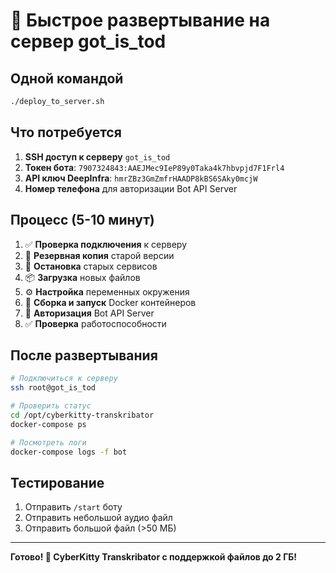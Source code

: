 # 🚀 Быстрое развертывание на сервер got_is_tod

## Одной командой

```bash
./deploy_to_server.sh
```

## Что потребуется

1. **SSH доступ к серверу** `got_is_tod`
2. **Токен бота**: `7907324843:AAEJMec9IeP89y0Taka4k7hbvpjd7F1Frl4`
3. **API ключ DeepInfra**: `hmrZBz3GmZmfrHAADP8kBS6SAky0mcjW`
4. **Номер телефона** для авторизации Bot API Server

## Процесс (5-10 минут)

1. ✅ **Проверка подключения** к серверу
2. 💾 **Резервная копия** старой версии
3. 🛑 **Остановка** старых сервисов
4. 📦 **Загрузка** новых файлов
5. ⚙️ **Настройка** переменных окружения
6. 🐳 **Сборка и запуск** Docker контейнеров
7. 🔐 **Авторизация** Bot API Server
8. ✅ **Проверка** работоспособности

## После развертывания

```bash
# Подключиться к серверу
ssh root@got_is_tod

# Проверить статус
cd /opt/cyberkitty-transkribator
docker-compose ps

# Посмотреть логи
docker-compose logs -f bot
```

## Тестирование

1. Отправить `/start` боту
2. Отправить небольшой аудио файл
3. Отправить большой файл (>50 МБ)

---

**Готово! 🎉 CyberKitty Transkribator с поддержкой файлов до 2 ГБ!** 